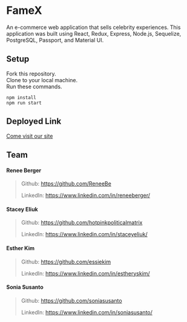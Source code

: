 # FameX

An e-commerce web application that sells celebrity experiences. This application was built using React, Redux, Express, Node.js, Sequelize, PostgreSQL, Passport, and Material UI.

## Setup

Fork this repository. \
Clone to your local machine. \
Run these commands.

```
npm install
npm run start
```

## Deployed Link

[Come visit our site](https://famex.herokuapp.com 'FameX')

## Team

#### Renee Berger

> Github: https://github.com/ReneeBe
>
> LinkedIn: https://www.linkedin.com/in/reneeberger/

#### Stacey Eliuk

> Github: https://github.com/hotpinkpoliticalmatrix
>
> LinkedIn: https://www.linkedin.com/in/staceyeliuk/

#### Esther Kim

> Github: https://github.com/essiekim
>
> LinkedIn: https://www.linkedin.com/in/estheryskim/

#### Sonia Susanto

> Github: https://github.com/soniasusanto
>
> LinkedIn: https://www.linkedin.com/in/soniasusanto/
